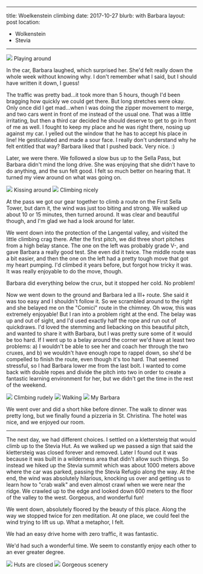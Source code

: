 ----
title: Woelkenstein climbing
date: 2017-10-27
blurb: with Barbara
layout: post
location:
  - Wolkenstein
  - Stevia
----

<a href='https://www.flickr.com/photos/55338612@N00/38064439406'>
<img src='https://farm5.static.flickr.com/4570/38064439406_0a564bc529_b.jpg'></a>
Playing around






In the car, Barbara laughed, which surprised her. She'd felt really
down the whole week without knowing why. I don't remember what I said,
but I should have written it down, I guess!

The traffic was pretty bad...it took more than 5 hours, though I'd
been bragging how quickly we could get there. But long stretches were
okay. Only once did I get mad...when I was doing the zipper movement
to merge, and two cars went in front of me instead of the usual one.
That was a little irritating, but then a third car decided he should
deserve to get to go in front of me as well. I fought to keep my place
and he was right there, nosing up against my car. I yelled out the
window that he has to accept his place in line! He gesticulated and
made a sour face. I really don't understand why he felt entitled that
way? Barbara liked that I pushed back. Very nice. :)

Later, we were there. We followed a slow bus up to the Sella Pass,
but Barbara didn't mind the long drive. She was enjoying that she
didn't have to do anything, and the sun felt good. I felt so much
better on hearing that. It turned my view around on what was going on.

<a href='https://www.flickr.com/photos/55338612@N00/38064444686'>
<img src='https://farm5.static.flickr.com/4540/38064444686_e044f46475_b.jpg'></a>
Kissing around



<a href='https://www.flickr.com/photos/55338612@N00/38118560791'>
<img src='https://farm5.static.flickr.com/4539/38118560791_bc5bd24da5_b.jpg'></a>
Climbing nicely

At the pass we got our gear together to climb a route on the First Sella
Tower, but darn it, the wind was just too biting and strong. We walked
up about 10 or 15 minutes, then turned around. It was clear and
beautiful though, and I'm glad we had a look around for later.

We went down into the protection of the Langental valley, and visited the
little climbing crag there. After the first pitch, we did three short pitches
from a high belay stance. The one on the left was probably grade V-, and
gave Barbara a really good test. She even did it twice. The middle route
was a bit easier, and then the one on the left had a pretty tough move that
got my heart pumping. I'd climbed it years before, but forgot how tricky
it was. It was really enjoyable to do the move, though.

Barbara did everything below the crux, but it stopped her cold. No problem!

Now we went down to the ground and Barbara led a III+ route. She said it was
too easy and I shouldn't follow it. So we scrambled around to the right and
she belayed me on the "Comici" route in the chimney. Oh wow, this was extremely
enjoyable! But I ran into a problem right at the end. The belay was up and out
of sight, and I'd used exactly half the rope and run out of quickdraws.
I'd loved the stemming and liebacking on this beautiful pitch, and wanted to
share it with Barbara, but I was pretty sure some of it would be too hard.
If I went up to a belay around the corner we'd have at least two problems: a)
I wouldn't be able to see her and coach her through the two cruxes, and b)
we wouldn't have enough rope to rappel down, so she'd be compelled to finish
the route, even though it's too hard. That seemed stressful, so I had Barbara
lower me from the last bolt. I wanted to come back with double ropes and divide
the pitch into two in order to create a fantastic learning environment for
her, but we didn't get the time in the rest of the weekend.

<a href='https://www.flickr.com/photos/55338612@N00/26342107579'>
<img src='https://farm5.static.flickr.com/4480/26342107579_a4949555f5_b.jpg'></a>
Climbing rudely



<a href='https://www.flickr.com/photos/55338612@N00/37409492384'>
<img src='https://farm5.static.flickr.com/4510/37409492384_5c5a953889_b.jpg'></a>
Walking



<a href='https://www.flickr.com/photos/55338612@N00/26342118269'>
<img src='https://farm5.static.flickr.com/4444/26342118269_cef97cfaa5_b.jpg'></a>
My Barbara



We went over and did a short hike before dinner. The walk to dinner was pretty
long, but we finally found a pizzeria in St. Christina. The hotel was nice,
and we enjoyed our room.

---

The next day, we had different choices. I settled on a klettersteig that would
climb up to the Stevia Hut. As we walked up we passed a sign that said the klettersteig
was closed forever and removed. Later I found out it was because it was built in
a wilderness area that didn't allow such things. So instead we hiked up the 
Stevia summit which was about 1000 meters above where the car was parked, passing
the Stevia Refugio along the way. At the end, the wind was absolutely hilarious,
knocking us over and getting us to learn how to "crab walk" and even almost
crawl when we were near the ridge. We crawled up to the edge and looked down 600
meters to the floor of the valley to the west. Gorgeous, and wonderful fun!

We went down, absolutely floored by the beauty of this place. Along the way we
stopped twice for zen meditation. At one place, we could feel the wind trying to
lift us up. What a metaphor, I felt.

We had an easy drive home with zero traffic, it was fantastic.

We'd had such a wonderful time. We seem to constantly enjoy each other to an ever
greater degree.

<a href='https://www.flickr.com/photos/55338612@N00/38087347802'>
<img src='https://farm5.static.flickr.com/4488/38087347802_6d747e9902_b.jpg'></a>
Huts are closed



<a href='https://www.flickr.com/photos/55338612@N00/38064506446'>
<img src='https://farm5.static.flickr.com/4572/38064506446_3675c1b04d_b.jpg'></a>
Gorgeous scenery

